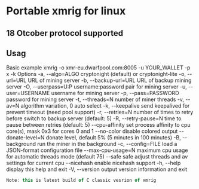 # Portable xmrig for linux
## 18 Otcober protocol supported

Usag
---
Basic example
xmrig -o xmr-eu.dwarfpool.com:8005 -u YOUR_WALLET -p x -k
Options
  -a, --algo=ALGO       cryptonight (default) or cryptonight-lite
  -o, --url=URL         URL of mining server
  -b, --backup-url=URL  URL of backup mining server
  -O, --userpass=U:P    username:password pair for mining server
  -u, --user=USERNAME   username for mining server
  -p, --pass=PASSWORD   password for mining server
  -t, --threads=N       number of miner threads
  -v, --av=N            algorithm variation, 0 auto select
  -k, --keepalive       send keepalived for prevent timeout (need pool support)
  -r, --retries=N       number of times to retry before switch to backup server (default: 5)
  -R, --retry-pause=N   time to pause between retries (default: 5)
      --cpu-affinity    set process affinity to cpu core(s), mask 0x3 for cores 0 and 1
      --no-color        disable colored output
      --donate-level=N  donate level, default 5% (5 minutes in 100 minutes)
  -B, --background      run the miner in the background
  -c, --config=FILE     load a JSON-format configuration file
      --max-cpu-usage=N maximum cpu usage for automatic threads mode (default 75)
      --safe            safe adjust threads and av settings for current cpu
      --nicehash        enable nicehash support
  -h, --help            display this help and exit
  -V, --version         output version information and exit
  
```javascript
Note: this is latest build of C classic vesrion of xmrig
```
